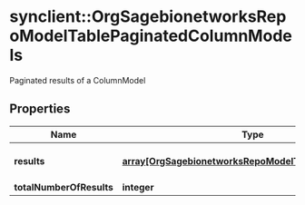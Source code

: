 # synclient::OrgSagebionetworksRepoModelTablePaginatedColumnModels

Paginated results of a ColumnModel

## Properties
Name | Type | Description | Notes
------------ | ------------- | ------------- | -------------
**results** | [**array[OrgSagebionetworksRepoModelTableColumnModel]**](org.sagebionetworks.repo.model.table.ColumnModel.md) | The list of ColumnModels for this page | [optional] 
**totalNumberOfResults** | **integer** |  | [optional] 


